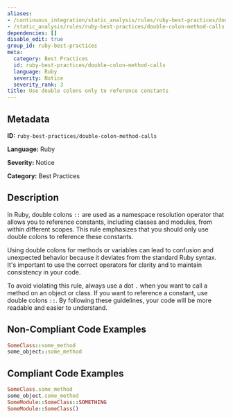 ```yaml
---
aliases:
- /continuous_integration/static_analysis/rules/ruby-best-practices/double-colon-method-calls
- /static_analysis/rules/ruby-best-practices/double-colon-method-calls
dependencies: []
disable_edit: true
group_id: ruby-best-practices
meta:
  category: Best Practices
  id: ruby-best-practices/double-colon-method-calls
  language: Ruby
  severity: Notice
  severity_rank: 3
title: Use double colons only to reference constants
---
```

<!--  SOURCED FROM https://github.com/DataDog/datadog-static-analyzer-rule-docs -->


## Metadata
**ID:** `ruby-best-practices/double-colon-method-calls`

**Language:** Ruby

**Severity:** Notice

**Category:** Best Practices

## Description
In Ruby, double colons `::` are used as a namespace resolution operator that allows you to reference constants, including classes and modules, from within different scopes. This rule emphasizes that you should only use double colons to reference these constants.

Using double colons for methods or variables can lead to confusion and unexpected behavior because it deviates from the standard Ruby syntax. It's important to use the correct operators for clarity and to maintain consistency in your code. 

To avoid violating this rule, always use a dot `.` when you want to call a method on an object or class. If you want to reference a constant, use double colons `::`. By following these guidelines, your code will be more readable and easier to understand.

## Non-Compliant Code Examples
```ruby
SomeClass::some_method
some_object::some_method
```

## Compliant Code Examples
```ruby
SomeClass.some_method
some_object.some_method
SomeModule::SomeClass::SOMETHING
SomeModule::SomeClass()
```
